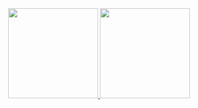 <div align="center">
  <a href="https://github.com/rafaballerini">
  <img height="180em" src="https://github-readme-stats.vercel.app/api?username=bnour1&count_private=true&show_icons=true&theme=tokyonight&hide_border"/>
  <img height="180em" src="https://github-readme-stats.vercel.app/api/top-langs/?username=anuraghazra&theme=tokyonight"/>
</div>
                           
                           
